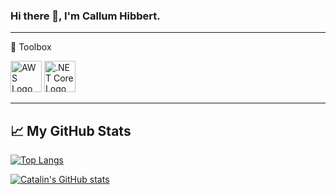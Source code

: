 ### Hi there 👋, I'm Callum Hibbert.

---

🧰 Toolbox

<img src="https://cdn.worldvectorlogo.com/logos/aws-2.svg" alt="AWS Logo" width="50" height="50"/> <img src="https://cdn.worldvectorlogo.com/logos/dot-net-core-7.svg" alt=".NET Core Logo" width="50" height="50"/>

---

## &#x1f4c8; My GitHub Stats

[![Top Langs](https://github-readme-stats.vercel.app/api/top-langs/?username=CallumHibbert&hide=java,html,css&theme=radical)](https://github.com/anuraghazra/github-readme-stats)

[![Catalin's GitHub stats](https://github-readme-stats.vercel.app/api?username=CallumHibbert&theme=radical)](https://github.com/anuraghazra/github-readme-stats)

<!--
https://catalins.tech/how-to-create-a-kickass-github-profile-page
-->
